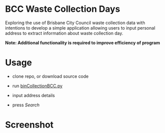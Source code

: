 # BCC Waste Collection Days

Exploring the use of Brisbane City Council waste collection data with intentions to develop a simple application allowing users to input personal address to extract information about waste collection day. 

**Note: Additional functionality is required to improve efficiency of program**

# Usage
* clone repo, or download source code

* run [binCollectionBCC.py](https://github.com/madurasenadeera/BCC-waste-collection-days/blob/master/binCollectionBCC.py)

* input address details

* press *Search*

# Screenshot



